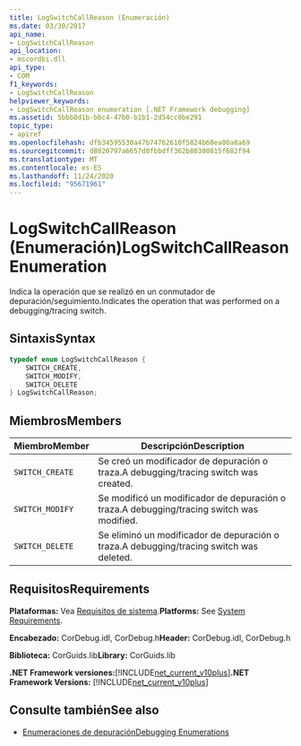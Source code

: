 ```yaml
---
title: LogSwitchCallReason (Enumeración)
ms.date: 03/30/2017
api_name:
- LogSwitchCallReason
api_location:
- mscordbi.dll
api_type:
- COM
f1_keywords:
- LogSwitchCallReason
helpviewer_keywords:
- LogSwitchCallReason enumeration [.NET Framework debugging]
ms.assetid: 5bbb8d1b-bbc4-47b0-b1b1-2d54cc0be291
topic_type:
- apiref
ms.openlocfilehash: dfb34595530a47b74762610f5824b68ea00a8a69
ms.sourcegitcommit: d8020797a6657d0fbbdff362b80300815f682f94
ms.translationtype: MT
ms.contentlocale: es-ES
ms.lasthandoff: 11/24/2020
ms.locfileid: "95671961"
---
```

# <a name="logswitchcallreason-enumeration"></a><span data-ttu-id="839a8-102">LogSwitchCallReason (Enumeración)</span><span class="sxs-lookup"><span data-stu-id="839a8-102">LogSwitchCallReason Enumeration</span></span>

<span data-ttu-id="839a8-103">Indica la operación que se realizó en un conmutador de depuración/seguimiento.</span><span class="sxs-lookup"><span data-stu-id="839a8-103">Indicates the operation that was performed on a debugging/tracing switch.</span></span>  
  
## <a name="syntax"></a><span data-ttu-id="839a8-104">Sintaxis</span><span class="sxs-lookup"><span data-stu-id="839a8-104">Syntax</span></span>  
  
```cpp  
typedef enum LogSwitchCallReason {  
    SWITCH_CREATE,  
    SWITCH_MODIFY,  
    SWITCH_DELETE  
} LogSwitchCallReason;  
```  
  
## <a name="members"></a><span data-ttu-id="839a8-105">Miembros</span><span class="sxs-lookup"><span data-stu-id="839a8-105">Members</span></span>  
  
|<span data-ttu-id="839a8-106">Miembro</span><span class="sxs-lookup"><span data-stu-id="839a8-106">Member</span></span>|<span data-ttu-id="839a8-107">Descripción</span><span class="sxs-lookup"><span data-stu-id="839a8-107">Description</span></span>|  
|------------|-----------------|  
|`SWITCH_CREATE`|<span data-ttu-id="839a8-108">Se creó un modificador de depuración o traza.</span><span class="sxs-lookup"><span data-stu-id="839a8-108">A debugging/tracing switch was created.</span></span>|  
|`SWITCH_MODIFY`|<span data-ttu-id="839a8-109">Se modificó un modificador de depuración o traza.</span><span class="sxs-lookup"><span data-stu-id="839a8-109">A debugging/tracing switch was modified.</span></span>|  
|`SWITCH_DELETE`|<span data-ttu-id="839a8-110">Se eliminó un modificador de depuración o traza.</span><span class="sxs-lookup"><span data-stu-id="839a8-110">A debugging/tracing switch was deleted.</span></span>|  
  
## <a name="requirements"></a><span data-ttu-id="839a8-111">Requisitos</span><span class="sxs-lookup"><span data-stu-id="839a8-111">Requirements</span></span>  

 <span data-ttu-id="839a8-112">**Plataformas:** Vea [Requisitos de sistema](../../get-started/system-requirements.md).</span><span class="sxs-lookup"><span data-stu-id="839a8-112">**Platforms:** See [System Requirements](../../get-started/system-requirements.md).</span></span>  
  
 <span data-ttu-id="839a8-113">**Encabezado:** CorDebug.idl, CorDebug.h</span><span class="sxs-lookup"><span data-stu-id="839a8-113">**Header:** CorDebug.idl, CorDebug.h</span></span>  
  
 <span data-ttu-id="839a8-114">**Biblioteca:** CorGuids.lib</span><span class="sxs-lookup"><span data-stu-id="839a8-114">**Library:** CorGuids.lib</span></span>  
  
 <span data-ttu-id="839a8-115">**.NET Framework versiones:**[!INCLUDE[net_current_v10plus](../../../../includes/net-current-v10plus-md.md)]</span><span class="sxs-lookup"><span data-stu-id="839a8-115">**.NET Framework Versions:** [!INCLUDE[net_current_v10plus](../../../../includes/net-current-v10plus-md.md)]</span></span>  
  
## <a name="see-also"></a><span data-ttu-id="839a8-116">Consulte también</span><span class="sxs-lookup"><span data-stu-id="839a8-116">See also</span></span>

- [<span data-ttu-id="839a8-117">Enumeraciones de depuración</span><span class="sxs-lookup"><span data-stu-id="839a8-117">Debugging Enumerations</span></span>](debugging-enumerations.md)
